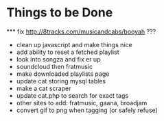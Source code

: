 Things to be Done
=================

*** fix http://8tracks.com/musicandcabs/booyah ???

- clean up javascript and make things nice
- add ability to reset a fetched playlist
- look into songza and fix er up
- soundcloud then fratmusic
- make downloaded playlists page
- update cat storing mysql tables
- make a cat scraper
- update cat.php to search for exact tags
- other sites to add: fratmusic, gaana, broadjam
- convert gif to png when tagging (or safely refuse)
